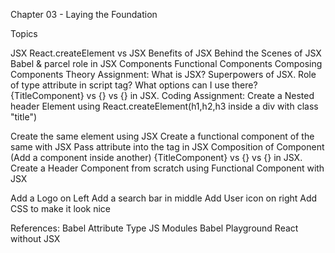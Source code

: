 Chapter 03 - Laying the Foundation

Topics

JSX
React.createElement vs JSX
Benefits of JSX
Behind the Scenes of JSX
Babel & parcel role in JSX
Components
Functional Components
Composing Components
Theory Assignment:
What is JSX?
Superpowers of JSX.
Role of type attribute in script tag? What options can I use there?
{TitleComponent} vs {<TitleComponent/>} vs {<TitleComponent></TitleComponent>} in JSX.
Coding Assignment:
Create a Nested header Element using React.createElement(h1,h2,h3 inside a div with class "title")

Create the same element using JSX
Create a functional component of the same with JSX
Pass attribute into the tag in JSX
Composition of Component (Add a component inside another)
{TitleComponent} vs {<TitleComponent/>} vs {<TitleComponent></TitleComponent>} in JSX.
Create a Header Component from scratch using Functional Component with JSX

Add a Logo on Left
Add a search bar in middle
Add User icon on right
Add CSS to make it look nice

References:
Babel
Attribute Type
JS Modules
Babel Playground
React without JSX